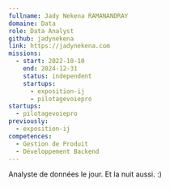 ```yaml
---
fullname: Jady Nekena RAMANANDRAY
domaine: Data
role: Data Analyst
github: jadynekena
link: https://jadynekena.com
missions:
  - start: 2022-10-10
    end: 2024-12-31
    status: independent
    startups:
      - exposition-ij
      - pilotagevoiepro
startups:
  - pilotagevoiepro
previously:
  - exposition-ij
competences:
  - Gestion de Produit
  - Développement Backend
---
```

Analyste de données le jour. Et la nuit aussi. :)